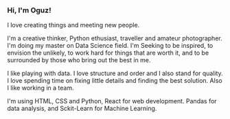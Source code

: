 ### Hi, I'm Oguz!

I love creating things and meeting new people.

I'm a creative thinker, Python ethusiast, traveller and amateur photographer. 
I'm doing my master on Data Science field.
I'm Seeking to be inspired, to envision the unlikely, to work hard for things that are worth it, and to be surrounded by those who bring out the best in me.

I like playing with data. 
I love structure and order and I also stand for quality. I love spending time on fixing little details and finding the best solution. Also I like working in a team.

I'm using HTML, CSS and Python, React for web development. Pandas for data analysis, and Sckit-Learn for Machine Learning.
